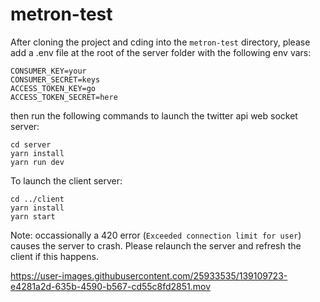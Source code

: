 # metron-test
After cloning the project and cding into the `metron-test` directory, please add a .env file at the root of the server folder with the following env vars:

```
CONSUMER_KEY=your
CONSUMER_SECRET=keys
ACCESS_TOKEN_KEY=go
ACCESS_TOKEN_SECRET=here
```

then run the following commands to launch the twitter api web socket server:
```
cd server
yarn install
yarn run dev
```

To launch the client server:
```
cd ../client
yarn install
yarn start
```

Note: occassionally a 420 error (`Exceeded connection limit for user`) causes the server to crash. Please relaunch the server and refresh the client if this happens.


https://user-images.githubusercontent.com/25933535/139109723-e4281a2d-635b-4590-b567-cd55c8fd2851.mov

